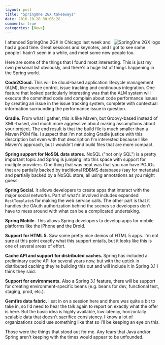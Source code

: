```yaml
---
layout: post
title: "SpringOne 2GX takeaways"
date: 2010-10-28 00:06:28
comments: true
categories: [News]
---
```

<img src="http://springinpractice.s3.amazonaws.com/blog/images/springone2gx.png" alt="SpringOne 2GX logo" align="right" />

I attended SpringOne 2GX in Chicago last week and had a good time. Great sessions and keynotes, and I got to see some people I hadn't seen in a while, and meet some new people too.

Here are some of the things that I found most interesting. This is just my own personal list obviously, and there's a huge list of things happening in the Spring world.

<b>Code2Cloud.</b> This will be cloud-based application lifecycle management (ALM), like source control, issue tracking and continuous integration. One feature that looked particularly interesting was that the ALM system will execute the committed code and complain about code performance issues by creating an issue in the issue tracking system, complete with contextual information surrounding the performance issue in question.

<b>Gradle.</b> From what I gather, this is like Maven, but Groovy-based instead of XML-based, and much more aggressive about making assumptions about your project. The end result is that the build file is much smaller than a Maven POM file. I suspect that I'm not doing Gradle justice with this description but even with that description I'm interested because I like Maven's approach, but I wouldn't mind build files that are more compact.

<b>Spring support for NoSQL data stores.</b> NoSQL ("not only SQL") is a pretty important topic and Spring is jumping into this space with support for multiple providers. One thing that was neat was that you can have POJOs that are partially backed by traditional RDBMS databases (say for metadata) and partially backed by a NoSQL store, all using annotations as you might guess.

<b>Spring Social.</b> It allows developers to create apps that interact with the major social networks. Part of what's involved includes expanded <code>RestTemplate</code>s for making the web service calls. The other part is that it handles the OAuth authorization behind the scenes so developers don't have to mess around with what can be a complicated undertaking.

<b>Spring Mobile.</b> This allows Spring developers to develop apps for mobile platforms like the iPhone and the Droid.

<b>Support for HTML 5.</b> Saw some pretty nice demos of HTML 5 apps. I'm not sure at this point exactly what this support entails, but it looks like this is one of several areas of effort.

<b>Cache API and support for distributed caches.</b> Spring has included a preliminary cache API for several years now, but with the uptick in distributed caching they're building this out and will include it in Spring 3.1 I think they said.

<b>Support for environments.</b> Also a Spring 3.1 feature, there will be support for creating environment-specific beans (e.g. beans for dev, functional test, staging, prod, etc.).

<b>Gemfire data fabric.</b> I sat in on a session here and there was quite a bit to take in, so I'd need to hear the talk again to report on exactly what the offer is here. But the basic idea is highly available, low latency, horizontally scalable data that doesn't sacrifice consistency. I know a lot of organizations could use something like that so I'll be keeping an eye on this.

Those were the things that stood out for me. Any fears that Java and/or Spring aren't keeping with the times would appear to be unfounded.
